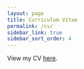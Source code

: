 ```yaml
---
layout: page
title: Curriculum Vitae
permalink: /cv/
sidebar_link: true
sidebar_sort_order: 4
---
```


<object data="{{ site.url }}/assets/cv.pdf" type='application/pdf' width="100%" style="height:calc(100vh)">
<p>View my CV <a href="{{ site.url }}/assets/cv.pdf">here</a>.</p>

</object>
